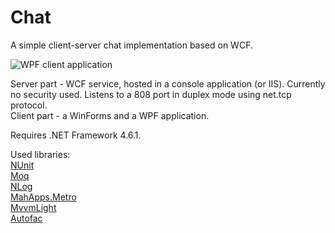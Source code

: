 # Chat
A simple client-server chat implementation based on WCF.

![WPF client application](https://github.com/AndeadFMP/Chat/blob/gh-pages/docs/screenshot.png)

Server part - WCF service, hosted in a console application (or IIS). Currently no security used. Listens to a 808 port in duplex mode using net.tcp protocol.  
Client part - a WinForms and a WPF application.  

Requires .NET Framework 4.6.1. 

Used libraries:  
[NUnit](https://github.com/nunit/nunit)  
[Moq](https://github.com/moq/moq)  
[NLog](https://github.com/NLog/NLog)  
[MahApps.Metro](https://github.com/MahApps/MahApps.Metro/)  
[MvvmLight](https://mvvmlight.codeplex.com/)  
[Autofac](https://github.com/autofac/Autofac)  
